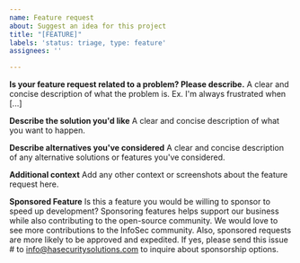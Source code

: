 ```yaml
---
name: Feature request
about: Suggest an idea for this project
title: "[FEATURE]"
labels: 'status: triage, type: feature'
assignees: ''

---
```


**Is your feature request related to a problem? Please describe.**
A clear and concise description of what the problem is. Ex. I'm always frustrated when [...]

**Describe the solution you'd like**
A clear and concise description of what you want to happen.

**Describe alternatives you've considered**
A clear and concise description of any alternative solutions or features you've considered.

**Additional context**
Add any other context or screenshots about the feature request here.

**Sponsored Feature**
Is this a feature you would be willing to sponsor to speed up development? Sponsoring features helps support our business while also contributing to the open-source community. We would love to see more contributions to the InfoSec community. Also, sponsored requests are more likely to be approved and expedited.  If yes, please send this issue # to info@hasecuritysolutions.com to inquire about sponsorship options.
